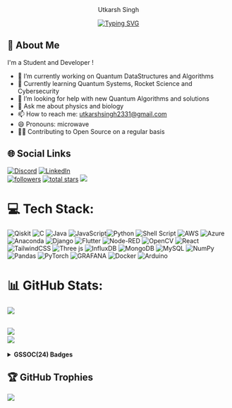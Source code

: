 <div align="center">Utkarsh Singh</div>

<p align="center">
  <a href="https://git.io/typing-svg"><img src="https://readme-typing-svg.demolab.com?font=Fira+Code&pause=1000&color=F70706&center=true&vCenter=true&width=500&lines=Quantum+Learner+and+Developer;Experienced+Rocket+Designer+and+Engineer;Cybersecurity+lecturer" alt="Typing SVG" /></a>
</p>


## 💫 About Me
I'm a Student and Developer !<br>
- 🔭 I’m currently working on Quantum DataStructures and Algorithms
- 🌱 Currently learning Quantum Systems, Rocket Science and Cybersecurity
- 🤔 I’m looking for help with new Quantum Algorithms and solutions
- 💬 Ask me about physics and biology
- 📫 How to reach me: utkarshsingh2331@gmail.com
- 😄 Pronouns: microwave
- 🎅🏻 Contributing to Open Source on a regular basis


## 🌐 Social Links
[![Discord](https://img.shields.io/badge/Discord-%237289DA.svg?logo=discord&logoColor=white)](https://discord.gg/discordapp.com/users/1062079909243134083) 
[![LinkedIn](https://img.shields.io/badge/LinkedIn-%230077B5.svg?logo=linkedin&logoColor=white)](https://www.linkedin.com/in/utkarshsinghrajput23) 
<br>
<a href="https://github.com/Utu-A?tab=followers">
         <img alt="followers" title="Follow me on Github" src="https://custom-icon-badges.demolab.com/github/followers/Utu-A?color=236ad3&labelColor=1155ba&style=for-the-badge&logo=person-add&label=Follow&logoColor=white"/></a>
      <a href="https://github.com/Utu-Atab=repositories&sort=stargazers">
         <img alt="total stars" title="Total stars on GitHub" src="https://custom-icon-badges.demolab.com/github/stars/Utu-A?color=55960c&style=for-the-badge&labelColor=488207&logo=star"/></a>
[![](https://visitcount.itsvg.in/api?id=Utu-A&icon=6&color=5)](https://visitcount.itsvg.in)
<!--
<p align="center">
  <a href="http://twitter.com/[name]">
    <img src="https://img.shields.io/badge/follow-%40[name]%20130k+-1DA1F2?label=Twitter&logo=twitter&style=for-the-badge&color=blue" alt="Utu's Twitter"/>
  </a>
-->
# 💻 Tech Stack:
![Qiskit](https://img.shields.io/badge/Qiskit-%236929C4.svg?style=for-the-badge&logo=Qiskit&logoColor=white)
![C](https://img.shields.io/badge/c-%2300599C.svg?style=for-the-badge&logo=c&logoColor=white) ![Java](https://img.shields.io/badge/java-%23ED8B00.svg?style=for-the-badge&logo=openjdk&logoColor=white) ![JavaScript](https://img.shields.io/badge/javascript-%23323330.svg?style=for-the-badge&logo=javascript&logoColor=%23F7DF1E)![Python](https://img.shields.io/badge/python-3670A0?style=for-the-badge&logo=python&logoColor=ffdd54) ![Shell Script](https://img.shields.io/badge/shell_script-%23121011.svg?style=for-the-badge&logo=gnu-bash&logoColor=white) ![AWS](https://img.shields.io/badge/AWS-%23FF9900.svg?style=for-the-badge&logo=amazon-aws&logoColor=white) ![Azure](https://img.shields.io/badge/azure-%230072C6.svg?style=for-the-badge&logo=microsoftazure&logoColor=white)![Anaconda](https://img.shields.io/badge/Anaconda-%2344A833.svg?style=for-the-badge&logo=anaconda&logoColor=white) ![Django](https://img.shields.io/badge/django-%23092E20.svg?style=for-the-badge&logo=django&logoColor=white) ![Flutter](https://img.shields.io/badge/Flutter-%2302569B.svg?style=for-the-badge&logo=Flutter&logoColor=white) ![Node-RED](https://img.shields.io/badge/Node--RED-%238F0000.svg?style=for-the-badge&logo=node-red&logoColor=white) ![OpenCV](https://img.shields.io/badge/opencv-%23white.svg?style=for-the-badge&logo=opencv&logoColor=white) ![React](https://img.shields.io/badge/react-%2320232a.svg?style=for-the-badge&logo=react&logoColor=%2361DAFB)![TailwindCSS](https://img.shields.io/badge/tailwindcss-%2338B2AC.svg?style=for-the-badge&logo=tailwind-css&logoColor=white) ![Three js](https://img.shields.io/badge/threejs-black?style=for-the-badge&logo=three.js&logoColor=white) ![InfluxDB](https://img.shields.io/badge/InfluxDB-22ADF6?style=for-the-badge&logo=InfluxDB&logoColor=white) ![MongoDB](https://img.shields.io/badge/MongoDB-%234ea94b.svg?style=for-the-badge&logo=mongodb&logoColor=white) ![MySQL](https://img.shields.io/badge/mysql-%2300000f.svg?style=for-the-badge&logo=mysql&logoColor=white) ![NumPy](https://img.shields.io/badge/numpy-%23013243.svg?style=for-the-badge&logo=numpy&logoColor=white) ![Pandas](https://img.shields.io/badge/pandas-%23150458.svg?style=for-the-badge&logo=pandas&logoColor=white) ![PyTorch](https://img.shields.io/badge/PyTorch-%23EE4C2C.svg?style=for-the-badge&logo=PyTorch&logoColor=white) ![GRAFANA](https://img.shields.io/badge/grafana-F46800.svg?style=for-the-badge&logo=grafana&logoColor=white&color=%23F46800) ![Docker](https://img.shields.io/badge/docker-%230db7ed.svg?style=for-the-badge&logo=docker&logoColor=white) ![Arduino](https://img.shields.io/badge/-Arduino-00979D?style=for-the-badge&logo=Arduino&logoColor=white) 


# 📊 GitHub Stats:
<a href="https://github.com/Utu-A/github-readme-stats">
  <img height=200 align="center" src="https://github-readme-stats.vercel.app/api?username=Utu-A" />
</a>
<br></br>

![](https://github-readme-streak-stats.herokuapp.com/?user=Utu-A&theme=blue-green&hide_border=false)<br/>
![](https://github-readme-stats.vercel.app/api/top-langs/?username=Utu-A&theme=blue-green&hide_border=false&include_all_commits=false&count_private=true&layout=compact)


<details>	
 <summary><b>GSSOC(24) Badges </b></summary><br>
<div style='display:flex; align-items:center; gap: 10px;' align='center'><a href="https://gssoc.girlscript.tech/leaderboard">
<img src="https://raw.githubusercontent.com/GSSoC24/Postman-Challenge/main/docs/assets/Postman%20White.png" width="100px" height="100px" />
  <img src="https://raw.githubusercontent.com/GSSoC24/Postman-Challenge/main/docs/assets/1.png" width="100px" height="100px" />
  <img src="https://raw.githubusercontent.com/GSSoC24/Postman-Challenge/main/docs/assets/2.png" width="100px" height="100px" />
  <img src="https://raw.githubusercontent.com/GSSoC24/Postman-Challenge/main/docs/assets/3.png" width="100px" height="100px" />
  <img src="https://raw.githubusercontent.com/GSSoC24/Postman-Challenge/main/docs/assets/4.png" width="100px" height="100px" />
  <img src="https://raw.githubusercontent.com/GSSoC24/Postman-Challenge/main/docs/assets/5.png" width="100px" height="100px" />
  <img src="https://raw.githubusercontent.com/GSSoC24/Postman-Challenge/main/docs/assets/6.png" width="105px" height="105px" />
  <img src="https://raw.githubusercontent.com/GSSoC24/Postman-Challenge/main/docs/assets/7.png" width="100px" height="100px" />
  <img src="https://raw.githubusercontent.com/GSSoC24/Postman-Challenge/main/docs/assets/8.png" width="100px" height="100px" />
  <img src="https://raw.githubusercontent.com/GSSoC24/Contributor/refs/heads/main/assets/Code%20Luminary.png" width="105px" height="105px" />
  <img src="https://raw.githubusercontent.com/GSSoC24/Contributor/refs/heads/main/assets/Git%20Explorer.png" width="100px" height="100px" />
  <img src="https://raw.githubusercontent.com/GSSoC24/Contributor/refs/heads/main/assets/Pull%20Expert.png" width="100px" height="100px" /></a>
</div>
</details>


## 🏆 GitHub Trophies
![](https://github-profile-trophy.vercel.app/?username=Utu-A&theme=radical&no-frame=false&no-bg=false&margin-w=4)

